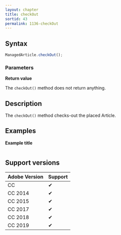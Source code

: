 ```yaml
---
layout: chapter
title: checkOut
sortid: 43
permalink: 1136-checkOut
---
```

## Syntax

```javascript
ManagedArticle.checkOut();
```

### Parameters

**Return value**

The `checkOut()` method does not return anything.

## Description

The `checkOut()` method checks-out the placed Article.

## Examples

**Example title**

```javascript

```

## Support versions

| Adobe Version | Support |
|---------------|---------|
| CC            | ✔       |
| CC 2014       | ✔       |
| CC 2015       | ✔       |
| CC 2017       | ✔       |
| CC 2018       | ✔       |
| CC 2019       | ✔       |